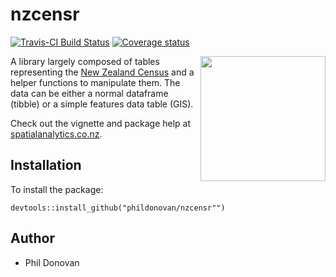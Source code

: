 # nzcensr
[![Travis-CI Build Status](https://travis-ci.org/phildonovan/nzcensr.svg?branch=master)](https://travis-ci.org/phildonovan/nzcensr)
 [![Coverage status](https://codecov.io/gh/phildonovan/nzcensr/branch/master/graph/badge.svg)](https://codecov.io/github/phildonovan/nzcensr?branch=master)


<a href="http://www.spatialanalytics.co.nz/packages/nzcensr/"><img align="right" src="https://user-images.githubusercontent.com/1796295/39080457-148a54be-4583-11e8-936b-99cfb36f936e.png" height="200" width="200" /></a>

A library largely composed of tables representing the [New Zealand Census](https://www.stats.govt.nz/) and a helper functions to manipulate them.
The data can be either a normal dataframe (tibble) or a simple features data table (GIS).

Check out the vignette and package help at [spatialanalytics.co.nz](https://www.spatialanalytics.co.nz/packages/nzcensr/).

## Installation

To install the package:

    devtools::install_github("phildonovan/nzcensr"")

## Author

  * Phil Donovan
  

